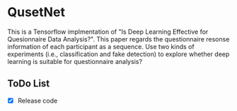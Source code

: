 # QusetNet
This is a Tensorflow implmentation of "Is Deep Learning Effective for Quesionnaire Data Analysis?". This paper regards the questionnaire resonse information of each participant as a sequence. Use two kinds of experiments (i.e., classification and fake detection) to explore whether deep learning is suitable for questionnaire analysis?

## ToDo List
* [x] Release code
